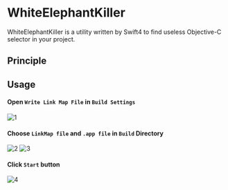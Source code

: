 # WhiteElephantKiller
WhiteElephantKiller is a utility written by Swift4 to find useless Objective-C selector in your project. 

## Principle


## Usage
#### Open `Write Link Map File` in `Build Settings`
![1](https://github.com/RyanLeeLY/WhiteElephantKiller/raw/master/1.jpeg)

#### Choose `LinkMap file` and `.app file` in `Build` Directory
![2](https://github.com/RyanLeeLY/WhiteElephantKiller/raw/master/2.jpeg)
![3](https://github.com/RyanLeeLY/WhiteElephantKiller/raw/master/3.jpeg)

#### Click `Start` button
![4](https://github.com/RyanLeeLY/WhiteElephantKiller/raw/master/4.jpeg)
